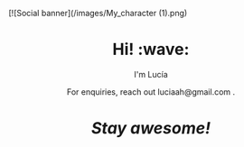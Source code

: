 [![Social banner](/images/My_character (1).png)
<h1 align='center'> Hi! :wave:</h1>
<p align='center'>
I'm Lucía 
</p>
<p align='center'>For enquiries, reach out luciaah@gmail.com </a>.</p>

<h1 align='center'><i>Stay awesome!</i></h1>

